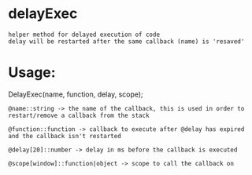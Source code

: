 # delayExec
  >
    helper method for delayed execution of code
    delay will be restarted after the same callback (name) is 'resaved'

# Usage:
>
  DelayExec(name, function, delay, scope);
  
```
@name::string -> the name of the callback, this is used in order to restart/remove a callback from the stack
  
@function::function -> callback to execute after @delay has expired and the callback isn't restarted
  
@delay[20]::number -> delay in ms before the callback is executed
  
@scope[window]::function|object -> scope to call the callback on
```
